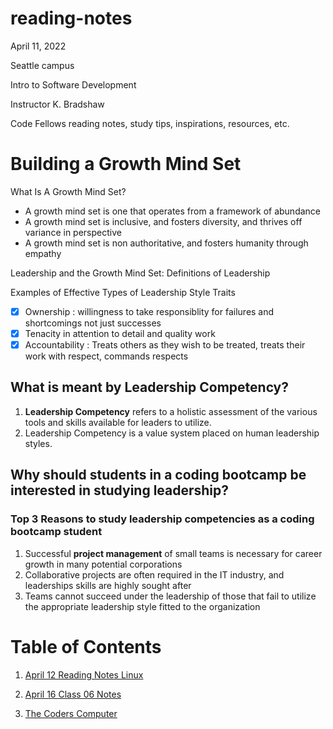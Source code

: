 # reading-notes

April 11, 2022

Seattle campus

Intro to Software Development

Instructor K. Bradshaw


Code Fellows reading notes, study tips, inspirations, resources, etc. 

# Building a Growth Mind Set

What Is A Growth Mind Set? 
- A growth mind set is one that operates from a framework of abundance
- A growth mind set is inclusive, and fosters diversity, and thrives off variance in perspective
- A growth mind set is non authoritative, and fosters humanity through empathy

Leadership and the Growth Mind Set: Definitions of Leadership 

Examples of Effective Types of Leadership Style Traits
- [x] Ownership : willingness to take responsiblity for failures and shortcomings not just successes
- [x] Tenacity in attention to detail and quality work
- [x] Accountability : Treats others as they wish to be treated, treats their work with respect, commands respects

## What is meant by Leadership Competency?

1. **Leadership Competency** refers to a holistic assessment of the various tools and skills available for leaders to utilize. 
2. Leadership Competency is a value system placed on human leadership styles. 

## Why should students in a coding bootcamp be interested in studying leadership?

### Top 3 Reasons to study leadership competencies as a coding bootcamp student
1. Successful **project management** of small teams is necessary for career growth in many potential corporations
2. Collaborative projects are often required in the IT industry, and leaderships skills are highly sought after
3. Teams cannot succeed under the leadership of those that fail to utilize the appropriate leadership style fitted to the organization

# Table of Contents 
1. [April 12 Reading Notes Linux](April12Class02.md)

2. [April 16 Class 06 Notes](Class06.md)

3. [The Coders Computer](CodersComputerReading02.md)
